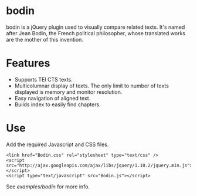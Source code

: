 # bodin
bodin is a jQuery plugin used to visually compare related texts.
It's named after Jean Bodin, the French political philosopher, whose translated works are the mother of this invention.

# Features
* Supports TEI CTS texts.
* Multicolumnar display of texts.  The only limit to number of texts displayed is memory and monitor resolution.
* Easy navigation of aligned text.
* Builds index to easily find chapters.

# Use
Add the required Javascript and CSS files.

	<link href="Bodin.css" rel="stylesheet" type="text/css" />
	<script src="http://ajax.googleapis.com/ajax/libs/jquery/1.10.2/jquery.min.js"></script>
	<script type="text/javascript" src="Bodin.js"></script>

See *examples/bodin* for more info.